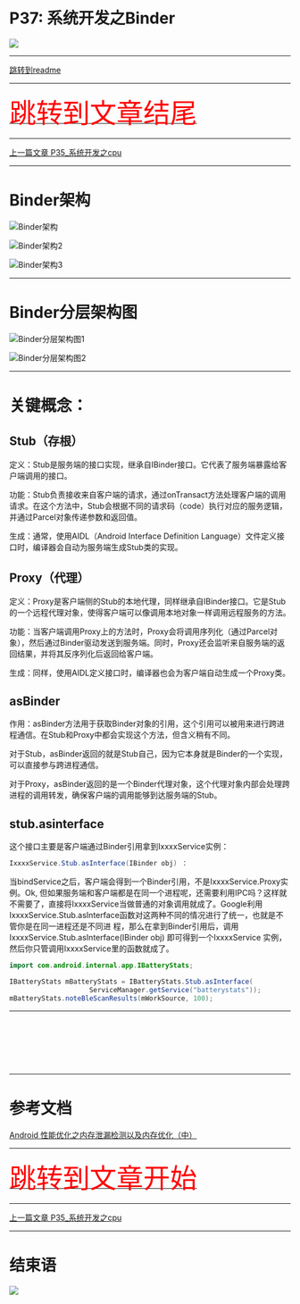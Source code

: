 # P37: 系统开发之Binder

<img src="../flower/flower_p27.png">

---

[跳转到readme](https://github.com/hfreeman2008/android_core_framework/blob/main/README-CN.md)


---

[<font face='黑体' color=#ff0000 size=40 >跳转到文章结尾</font>](#结束语)

---

[上一篇文章 P35_系统开发之cpu](https://github.com/hfreeman2008/android_core_framework/blob/main/P35_%E7%B3%BB%E7%BB%9F%E5%BC%80%E5%8F%91%E4%B9%8Bcpu/%E7%B3%BB%E7%BB%9F%E5%BC%80%E5%8F%91%E4%B9%8Bcpu.md)






---


# Binder架构


![Binder架构](./image/Binder架构1.png)


![Binder架构2](./image/Binder架构2.png)

![Binder架构3](./image/Binder架构3.png)


---

# Binder分层架构图


![Binder分层架构图1](./image/Binder分层架构图1.png)

![Binder分层架构图2](./image/Binder分层架构图2.png)


---

# 关键概念：

## Stub（存根）

定义：Stub是服务端的接口实现，继承自IBinder接口。它代表了服务端暴露给客户端调用的接口。

功能：Stub负责接收来自客户端的请求，通过onTransact方法处理客户端的调用请求。在这个方法中，Stub会根据不同的请求码（code）执行对应的服务逻辑，并通过Parcel对象传递参数和返回值。

生成：通常，使用AIDL（Android Interface Definition Language）文件定义接口时，编译器会自动为服务端生成Stub类的实现。


## Proxy（代理）
定义：Proxy是客户端侧的Stub的本地代理，同样继承自IBinder接口。它是Stub的一个远程代理对象，使得客户端可以像调用本地对象一样调用远程服务的方法。

功能：当客户端调用Proxy上的方法时，Proxy会将调用序列化（通过Parcel对象），然后通过Binder驱动发送到服务端。同时，Proxy还会监听来自服务端的返回结果，并将其反序列化后返回给客户端。

生成：同样，使用AIDL定义接口时，编译器也会为客户端自动生成一个Proxy类。



## asBinder
作用：asBinder方法用于获取Binder对象的引用，这个引用可以被用来进行跨进程通信。在Stub和Proxy中都会实现这个方法，但含义稍有不同。

对于Stub，asBinder返回的就是Stub自己，因为它本身就是Binder的一个实现，可以直接参与跨进程通信。

对于Proxy，asBinder返回的是一个Binder代理对象，这个代理对象内部会处理跨进程的调用转发，确保客户端的调用能够到达服务端的Stub。

## stub.asinterface
这个接口主要是客户端通过Binder引用拿到IxxxxService实例：
```java
IxxxxService.Stub.asInterface(IBinder obj) ：
```


当bindService之后，客户端会得到一个Binder引用，不是IxxxxService.Proxy实例。Ok, 但如果服务端和客户端都是在同一个进程呢，还需要利用IPC吗？这样就不需要了，直接将IxxxxService当做普通的对象调用就成了。Google利用IxxxxService.Stub.asInterface函数对这两种不同的情况进行了统一，也就是不管你是在同一进程还是不同进 程，那么在拿到Binder引用后，调用IxxxxService.Stub.asInterface(IBinder obj) 即可得到一个IxxxxService 实例，然后你只管调用IxxxxService里的函数就成了。

```java
import com.android.internal.app.IBatteryStats;

IBatteryStats mBatteryStats = IBatteryStats.Stub.asInterface(
                    ServiceManager.getService("batterystats"));
mBatteryStats.noteBleScanResults(mWorkSource, 100);
```


---


```java

```


```java

```


```java

```

```java

```


```java

```


```java

```


```java

```


---

# 参考文档

[Android 性能优化之内存泄漏检测以及内存优化（中）](https://blog.csdn.net/self_study/article/details/66969064)





---

[<font face='黑体' color=#ff0000 size=40 >跳转到文章开始</font>](#p37-系统开发之binder)

---


[上一篇文章 P35_系统开发之cpu](https://github.com/hfreeman2008/android_core_framework/blob/main/P35_%E7%B3%BB%E7%BB%9F%E5%BC%80%E5%8F%91%E4%B9%8Bcpu/%E7%B3%BB%E7%BB%9F%E5%BC%80%E5%8F%91%E4%B9%8Bcpu.md)



---

# 结束语

<img src="../Images/end_001.png">